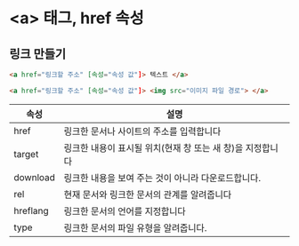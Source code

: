 # \<a> 태그, href 속성
## 링크 만들기

```html
<a href="링크할 주소" [속성="속성 값"]> 텍스트 </a>

<a href="링크할 주소" [속성="속성 값"]> <img src="이미지 파일 경로"> </a>
```

|  속성|설명  |
|--|--|
| href |링크한 문서나 사이트의 주소를 입력합니다|
| target| 링크한 내용이 표시될 위치(현재 창 또는 새 창)을 지정합니다  |
|download|링크한 내용을 보여 주는 것이 아니라 다운로드합니다.|
|rel| 현재 문서와 링크한 문서의 관계를 알려줍니다|
|hreflang|링크한 문서의 언어를 지정합니다|
|type|링크한 문서의 파일 유형을 알려줍니다.